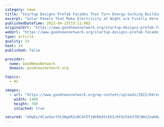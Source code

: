 ```yaml
---
category: news
title: "Startup Designs Prefab Facades That Turn Energy-Sucking Buildings Into Power Providers"
excerpt: "Solar Panels That Make Electricity at Night are Finally Here – And They’re Cheap and Don’t Need Batteries This summer the startup has another seven projects lined up, identifying which structures will be best suited for the technology by using AI."
publishedDateTime: 2022-04-15T15:11:00Z
originalUrl: "https://www.goodnewsnetwork.org/startup-designs-prefab-facades-that-turn-energy-sucking-buildings-into-power-providers/"
webUrl: "https://www.goodnewsnetwork.org/startup-designs-prefab-facades-that-turn-energy-sucking-buildings-into-power-providers/"
type: article
quality: 14
heat: 14
published: false

provider:
  name: GoodNewsNetwork
  domain: goodnewsnetwork.org

topics:
  - AI

images:
  - url: "https://www.goodnewsnetwork.org/wp-content/uploads/2022/04/ecoworks-released-house.jpg"
    width: 1400
    height: 788
    isCached: true

secured: "eOwEv/4CswVwcYSCdAgGR2xBC4Y5fjWV8645cKES/KFOzSkhX7OCHHzZswKAggeaxhIH0ugtyDHFg/+HrSfHlV5KKnnbfb+sketjP5eGyNtaMA/90gqdmkbgcI49Wrbiq3vOstoVynus7NSRRvrys4aIHTkIzdT68rHNtJlvu6kiCK4qtF3AO8ePD/C3mCJM3D4fsAmo1MyetI/Yj5TYhP8XQqIdF8Wfhha+qca35G0zAl8yNbeH2PtINjnukYPPGdhnaVKJ+OlnClQXamFNxysNGrXVM5wjo2dLB9q2h2qmqdwPSOpDdwEyDwyCkvo8BewQmSHA5RHJnnNbvANn57hrEU0E/FeeVxxm+6Tprlg=;5AI/6Q87WpIYC5aLdd1qxA=="
---
```


